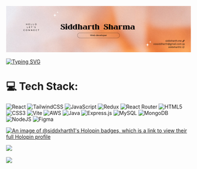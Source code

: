 <img src="https://github.com/siddxharth1/images/blob/main/Orange%20Minimalist%20Corporate%20Personal%20Profile%20LinkedIn%20Banner%20(1).png" />

[![Typing SVG](https://readme-typing-svg.demolab.com?font=Montserrat&pause=1000&random=false&width=435&lines=Hii+there!+👋)](https://git.io/typing-svg) 

# 💻 Tech Stack:
![React](https://img.shields.io/badge/react-%2320232a.svg?style=for-the-badge&logo=react&logoColor=%2361DAFB)
![TailwindCSS](https://img.shields.io/badge/tailwindcss-%2338B2AC.svg?style=for-the-badge&logo=tailwind-css&logoColor=white) 
![JavaScript](https://img.shields.io/badge/javascript-%23323330.svg?style=for-the-badge&logo=javascript&logoColor=%23F7DF1E) 
![Redux](https://img.shields.io/badge/redux-%23593d88.svg?style=for-the-badge&logo=redux&logoColor=white) 
![React Router](https://img.shields.io/badge/React_Router-CA4245?style=for-the-badge&logo=react-router&logoColor=white)
![HTML5](https://img.shields.io/badge/html5-%23E34F26.svg?style=for-the-badge&logo=html5&logoColor=white) 
![CSS3](https://img.shields.io/badge/css3-%231572B6.svg?style=for-the-badge&logo=css3&logoColor=white) 
![Vite](https://img.shields.io/badge/vite-%23646CFF.svg?style=for-the-badge&logo=vite&logoColor=white) 
![AWS](https://img.shields.io/badge/AWS-%23FF9900.svg?style=for-the-badge&logo=amazon-aws&logoColor=white)
![Java](https://img.shields.io/badge/java-%23ED8B00.svg?style=for-the-badge&logo=openjdk&logoColor=white)
![Express.js](https://img.shields.io/badge/express.js-%23404d59.svg?style=for-the-badge&logo=express&logoColor=%2361DAFB)
![MySQL](https://img.shields.io/badge/mysql-%2300f.svg?style=for-the-badge&logo=mysql&logoColor=white) 
![MongoDB](https://img.shields.io/badge/MongoDB-%234ea94b.svg?style=for-the-badge&logo=mongodb&logoColor=white) 	
![NodeJS](https://img.shields.io/badge/node.js-6DA55F?style=for-the-badge&logo=node.js&logoColor=white) 
![Figma](https://img.shields.io/badge/figma-%23F24E1E.svg?style=for-the-badge&logo=figma&logoColor=white) 

[![An image of @siddxharth1's Holopin badges, which is a link to view their full Holopin profile](https://holopin.me/siddxharth1)](https://holopin.io/@siddxharth1)

[![](https://leetcard.jacoblin.cool/siddxharth?ext=heatmap)](https://leetcode.com/u/siddxharth/)

[![](https://geeks-for-geeks-stats-api.vercel.app/?userName=siddharth2983)](<https://www.geeksforgeeks.org/user/siddharth2983/>)
